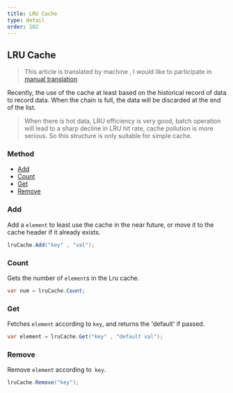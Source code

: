```yaml
---
title: LRU Cache
type: detail
order: 102
---
```


## LRU Cache

> This article is translated by machine , I would like to participate in [manual translation](https://github.com/catlib/en.catlib.io/blob/master/src/v1/detail/stl/lrucache.md)

Recently, the use of the cache at least based on the historical record of data to record data. When the chain is full, the data will be discarded at the end of the list.

> When there is hot data, LRU efficiency is very good, batch operation will lead to a sharp decline in LRU hit rate, cache pollution is more serious. So this structure is only suitable for simple cache.

### Method

- [Add](#Add)
- [Count](#Count)
- [Get](#Get)
- [Remove](#Remove)

### Add

Add a `element` to least use the cache in the near future, or move it to the cache header if it already exists.

``` csharp
lruCache.Add("key" , "val");
```

### Count

Gets the number of `element`s in the Lru cache.

``` csharp
var num = lruCache.Count;
```

### Get

Fetches `element` according to `key`, and returns the 'default' if passed.

``` csharp
var element = lruCache.Get("key" , "default val");
```

### Remove

Remove `element` according to` key`.

``` csharp
lruCache.Remove("key");
```